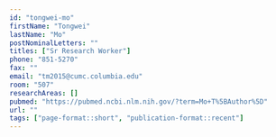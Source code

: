 ```yaml
---
id: "tongwei-mo"
firstName: "Tongwei"
lastName: "Mo"
postNominalLetters: ""
titles: ["Sr Research Worker"]
phone: "851-5270"
fax: ""
email: "tm2015@cumc.columbia.edu"
room: "507"
researchAreas: []
pubmed: "https://pubmed.ncbi.nlm.nih.gov/?term=Mo+T%5BAuthor%5D"
url: ""
tags: ["page-format::short", "publication-format::recent"]
---
```

